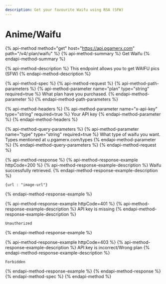 ```yaml
---
description: Get your favourite Waifu using RSA (SFW)
---
```


# Anime/Waifu

{% api-method method="get" host="https://api.pgamerx.com" path="/v4/:plan/waifu" %}
{% api-method-summary %}
Get Waifu
{% endapi-method-summary %}

{% api-method-description %}
This endpoint allows you to get WAIFU pics \(SFW\)
{% endapi-method-description %}

{% api-method-spec %}
{% api-method-request %}
{% api-method-path-parameters %}
{% api-method-parameter name="plan" type="string" required=true %}
What plan have you purchased.
{% endapi-method-parameter %}
{% endapi-method-path-parameters %}

{% api-method-headers %}
{% api-method-parameter name="x-api-key" type="string" required=true %}
Your API key
{% endapi-method-parameter %}
{% endapi-method-headers %}

{% api-method-query-parameters %}
{% api-method-parameter name="type" type="string" required=true %}
What type of waifu you want. Types mentioned at u.pgamerx.com/types
{% endapi-method-parameter %}
{% endapi-method-query-parameters %}
{% endapi-method-request %}

{% api-method-response %}
{% api-method-response-example httpCode=200 %}
{% api-method-response-example-description %}
Waifu successfully retrieved.
{% endapi-method-response-example-description %}

```
{url : "image-url"}
```
{% endapi-method-response-example %}

{% api-method-response-example httpCode=401 %}
{% api-method-response-example-description %}
API key is missing
{% endapi-method-response-example-description %}

```
Unauthorized
```
{% endapi-method-response-example %}

{% api-method-response-example httpCode=403 %}
{% api-method-response-example-description %}
API key is incorrect/Wrong plan
{% endapi-method-response-example-description %}

```
Forbidden
```
{% endapi-method-response-example %}
{% endapi-method-response %}
{% endapi-method-spec %}
{% endapi-method %}



